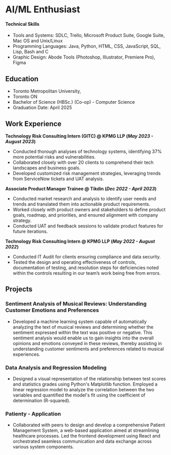 # AI/ML Enthusiast

#### Technical Skills
- Tools and Systems: SDLC, Trello, Microsoft Product Suite, Google Suite, Mac OS and Unix/Linux
- Programming Languages: Java, Python, HTML, CSS, JavaScript, SQL, Lisp, Bash and C
- Graphic Design: Abode Tools (Photoshop, Illustrator, Premiere Pro), Figma

## Education
- Toronto Metropolitan University,
- Toronto ON
- Bachelor of Science (HBSc.) (Co-op) - Computer Science
- Graduation Date: April 2025

## Work Experience
**Technology Risk Consulting Intern (GITC) @ KPMG LLP (_May 2023 - August 2023_)**
- Conducted thorough analyses of technology systems, identifying 37% more potential risks and vulnerabilities.
- Collaborated closely with over 20 clients to comprehend their tech landscapes and business goals.
- Developed customized risk management strategies, leveraging trends from ServiceNow tickets and UAT analysis.

**Associate Product Manager Trainee @ Tikdin (_Dec 2022 - April 2023_)**
- Conducted market research and analysis to identify user needs and trends and translated them into actionable product requirements.
- Worked closely with product owners and stakeholders to define product goals, roadmap, and priorities, and ensured alignment with company strategy.
- Conducted UAT and feedback sessions to validate product features for future iterations.

**Technology Risk Consulting Intern @ KPMG LLP (_May 2022 - August 2022_)**
- Conducted IT Audit for clients ensuring compliance and data security.
- Tested the design and operating effectiveness of controls, documentation of testing, and resolution steps for deficiencies noted within the controls resulting in our team’s work being free from errors.

## Projects

### Sentiment Analysis of Musical Reviews: Understanding Customer Emotions and Preferences
- Developed a machine learning system capable of automatically analyzing the text of musical reviews and determining whether the sentiment expressed within the text was positive or negative. This sentiment analysis would enable us to gain insights into the overall opinions and emotions conveyed in these reviews, thereby assisting in understanding customer sentiments and preferences related to musical experiences.

### Data Analysis and Regression Modeling
- Designed a visual representation of the relationship between test scores and statistics grades using Python's Matplotlib function. Employed a linear regression model to analyze the correlation between the two variables and quantified the model's fit using the coefficient of determination (R-squared).

### Patienty - Application
- Collaborated with peers to design and develop a comprehensive Patient Management System, a web-based application aimed at streamlining healthcare processes. Led the frontend development using React and orchestrated seamless communication and data exchange across various system components.

